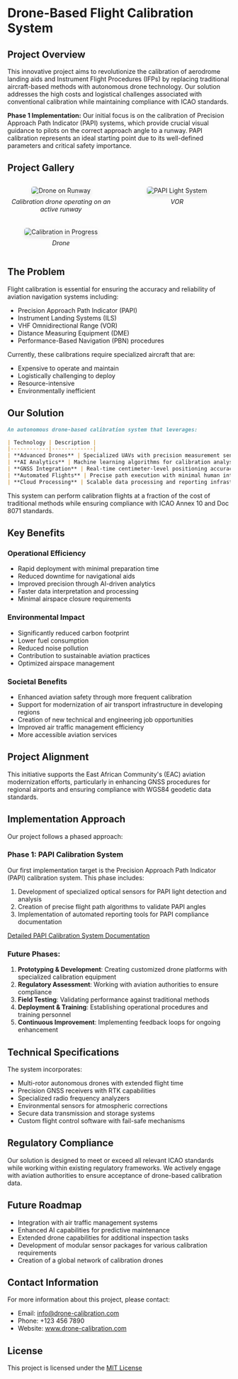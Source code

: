# Drone-Based Flight Calibration System

## Project Overview
This innovative project aims to revolutionize the calibration of aerodrome landing aids and Instrument Flight Procedures (IFPs) by replacing traditional aircraft-based methods with autonomous drone technology. Our solution addresses the high costs and logistical challenges associated with conventional calibration while maintaining compliance with ICAO standards.

**Phase 1 Implementation:** Our initial focus is on the calibration of Precision Approach Path Indicator (PAPI) systems, which provide crucial visual guidance to pilots on the correct approach angle to a runway. PAPI calibration represents an ideal starting point due to its well-defined parameters and critical safety importance.

## Project Gallery

<div class="image-grid">
    <div class="grid-item">
        <img src="./images/drones-white.jpg" alt="Drone on Runway">
        <p>Calibration drone operating on an active runway</p>
    </div>
    <div class="grid-item">
        <img src="./images/dvor.webp" alt="PAPI Light System">
        <p>VOR</p>
    </div>
    <div class="grid-item">
        <img src="./images/drone-black.jpg" alt="Calibration in Progress">
        <p>Drone</p>
    </div>
</div>

<style>
.image-grid {
    display: grid;
    grid-template-columns: repeat(2, 1fr);
    gap: 20px;
    margin: 30px 0;
}
.grid-item {
    text-align: center;
}
.grid-item img {
    max-width: 100%;
    border-radius: 5px;
    box-shadow: 0 4px 8px rgba(0,0,0,0.1);
}
.grid-item p {
    margin-top: 8px;
    font-style: italic;
}
</style>

## The Problem
Flight calibration is essential for ensuring the accuracy and reliability of aviation navigation systems including:
- Precision Approach Path Indicator (PAPI)
- Instrument Landing Systems (ILS)
- VHF Omnidirectional Range (VOR)
- Distance Measuring Equipment (DME)
- Performance-Based Navigation (PBN) procedures

Currently, these calibrations require specialized aircraft that are:
- Expensive to operate and maintain
- Logistically challenging to deploy
- Resource-intensive
- Environmentally inefficient

## Our Solution

```markdown
An autonomous drone-based calibration system that leverages:

| Technology | Description |
|------------|-------------|
| **Advanced Drones** | Specialized UAVs with precision measurement sensors |
| **AI Analytics** | Machine learning algorithms for calibration analysis |
| **GNSS Integration** | Real-time centimeter-level positioning accuracy |
| **Automated Flights** | Precise path execution with minimal human intervention |
| **Cloud Processing** | Scalable data processing and reporting infrastructure |
```

This system can perform calibration flights at a fraction of the cost of traditional methods while ensuring compliance with ICAO Annex 10 and Doc 8071 standards.

## Key Benefits

### Operational Efficiency
- Rapid deployment with minimal preparation time
- Reduced downtime for navigational aids
- Improved precision through AI-driven analytics
- Faster data interpretation and processing
- Minimal airspace closure requirements

### Environmental Impact
- Significantly reduced carbon footprint
- Lower fuel consumption
- Reduced noise pollution
- Contribution to sustainable aviation practices
- Optimized airspace management

### Societal Benefits
- Enhanced aviation safety through more frequent calibration
- Support for modernization of air transport infrastructure in developing regions
- Creation of new technical and engineering job opportunities
- Improved air traffic management efficiency
- More accessible aviation services

## Project Alignment
This initiative supports the East African Community's (EAC) aviation modernization efforts, particularly in enhancing GNSS procedures for regional airports and ensuring compliance with WGS84 geodetic data standards.

## Implementation Approach
Our project follows a phased approach:

### Phase 1: PAPI Calibration System
Our first implementation target is the Precision Approach Path Indicator (PAPI) calibration system. This phase includes:
1. Development of specialized optical sensors for PAPI light detection and analysis
2. Creation of precise flight path algorithms to validate PAPI angles
3. Implementation of automated reporting tools for PAPI compliance documentation

[Detailed PAPI Calibration System Documentation](./docs/PAPI_CALIBRATION.md)

### Future Phases:
1. **Prototyping & Development**: Creating customized drone platforms with specialized calibration equipment
2. **Regulatory Assessment**: Working with aviation authorities to ensure compliance
3. **Field Testing**: Validating performance against traditional methods
4. **Deployment & Training**: Establishing operational procedures and training personnel
5. **Continuous Improvement**: Implementing feedback loops for ongoing enhancement

## Technical Specifications

The system incorporates:
- Multi-rotor autonomous drones with extended flight time
- Precision GNSS receivers with RTK capabilities
- Specialized radio frequency analyzers
- Environmental sensors for atmospheric corrections
- Secure data transmission and storage systems
- Custom flight control software with fail-safe mechanisms

## Regulatory Compliance
Our solution is designed to meet or exceed all relevant ICAO standards while working within existing regulatory frameworks. We actively engage with aviation authorities to ensure acceptance of drone-based calibration data.

## Future Roadmap
- Integration with air traffic management systems
- Enhanced AI capabilities for predictive maintenance
- Extended drone capabilities for additional inspection tasks
- Development of modular sensor packages for various calibration requirements
- Creation of a global network of calibration drones

## Contact Information
For more information about this project, please contact:
- Email: info@drone-calibration.com
- Phone: +123 456 7890
- Website: www.drone-calibration.com

## License
This project is licensed under the [MIT License](LICENSE)